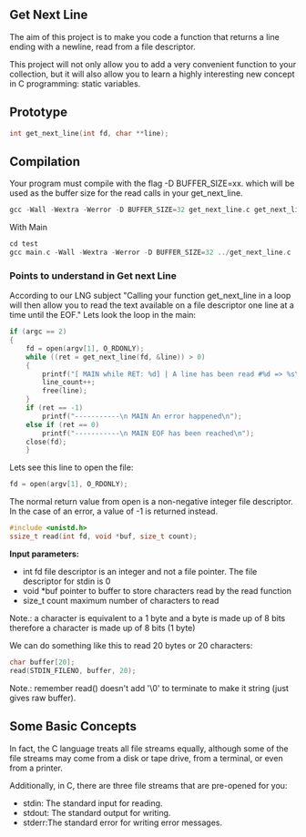 ## Get Next Line

The aim of this project is to make you code a function that returns a line
ending with a newline, read from a file descriptor.

This project will not only allow you to add a very convenient function to your collection,
but it will also allow you to learn a highly interesting new concept in C programming:
static variables.

## Prototype
```c
int	get_next_line(int fd, char **line);
```
## Compilation

Your program must compile with the flag -D BUFFER_SIZE=xx. which will be used
as the buffer size for the read calls in your get_next_line.

```c
gcc -Wall -Wextra -Werror -D BUFFER_SIZE=32 get_next_line.c get_next_line_utils.c
```

With Main

```c
cd test
gcc main.c -Wall -Wextra -Werror -D BUFFER_SIZE=32 ../get_next_line.c ../get_next_line_utils.c
```

### Points to understand in Get next Line

According to our LNG subject
"Calling your function get_next_line in a loop will then allow you to read the text
available on a file descriptor one line at a time until the EOF." 
Lets look the loop in the main:

```c
if (argc == 2)
{
	fd = open(argv[1], O_RDONLY);
	while ((ret = get_next_line(fd, &line)) > 0)
	{
		printf("[ MAIN while RET: %d] | A line has been read #%d => %s\n", ret, line_count, line);
		line_count++;
		free(line);
	}
	if (ret == -1)
		printf("-----------\n MAIN An error happened\n");
	else if (ret == 0)
		printf("-----------\n MAIN EOF has been reached\n");
	close(fd);
	}
```

Lets see this line to open the file:
```c
fd = open(argv[1], O_RDONLY);
```

The normal return value from open is a non-negative integer file descriptor. In the case of an error, a value of -1 is returned instead.

```c
#include <unistd.h>
ssize_t read(int fd, void *buf, size_t count);
```
**Input parameters:**
- int fd file descriptor is an integer and not a file pointer. The file descriptor for stdin is 0
- void *buf pointer to buffer to store characters read by the read function
- size_t count maximum number of characters to read

Note.: a character is equivalent to a 1 byte and a byte is made up of 8 bits therefore a character is made up of 8 bits (1 byte)

We can do something like this to read 20 bytes or 20 characters:
```c
char buffer[20];
read(STDIN_FILENO, buffer, 20);
```

Note.: remember read() doesn't add '\0' to terminate to make it string (just gives raw buffer).

## Some Basic Concepts

In fact, the C language treats all file streams equally, although some of the file streams may come from a disk or tape drive, from a terminal, or even from a printer.

Additionally, in C, there are three file streams that are pre-opened for you:
- stdin: The standard input for reading.
- stdout: The standard output for writing.
- stderr:The standard error for writing error messages.